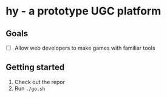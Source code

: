# hy - a prototype UGC platform
## Goals
- [ ] Allow web developers to make games with familiar tools

## Getting started
1. Check out the repor
2. Run `./go.sh`
